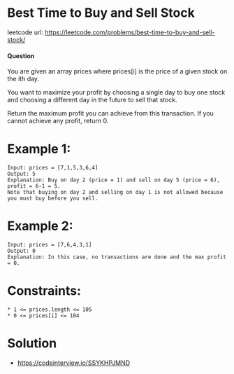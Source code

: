 # Best Time to Buy and Sell Stock
 
leetcode url: https://leetcode.com/problems/best-time-to-buy-and-sell-stock/
 
#### Question
You are given an array prices where prices[i] is the price of a given stock on the ith day.

You want to maximize your profit by choosing a single day to buy one stock and choosing a different day in the future to sell that stock.

Return the maximum profit you can achieve from this transaction. If you cannot achieve any profit, return 0.

# Example 1:

```
Input: prices = [7,1,5,3,6,4]
Output: 5
Explanation: Buy on day 2 (price = 1) and sell on day 5 (price = 6), profit = 6-1 = 5.
Note that buying on day 2 and selling on day 1 is not allowed because you must buy before you sell.
 ```
 
 # Example 2:

```
Input: prices = [7,6,4,3,1]
Output: 0
Explanation: In this case, no transactions are done and the max profit = 0.
```

# Constraints:

```
* 1 <= prices.length <= 105
* 0 <= prices[i] <= 104
 ```
 
# Solution
* https://codeinterview.io/SSYKHPJMND